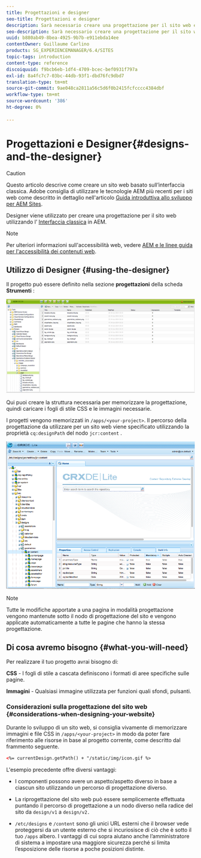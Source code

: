 ```yaml
---
title: Progettazioni e designer
seo-title: Progettazioni e designer
description: Sarà necessario creare una progettazione per il sito web e in AEM è possibile farlo utilizzando Designer
seo-description: Sarà necessario creare una progettazione per il sito web e in AEM è possibile farlo utilizzando Designer
uuid: b880ab49-8bea-4925-9b7b-e911ebda14ee
contentOwner: Guillaume Carlino
products: SG_EXPERIENCEMANAGER/6.4/SITES
topic-tags: introduction
content-type: reference
discoiquuid: f9bcb6eb-1df4-4709-bcec-bef0931f797a
exl-id: 8a4fc7c7-03bc-44db-93f1-dbd76fc9dbd7
translation-type: tm+mt
source-git-commit: 9ae048ca2811a56c5d6f0b2415fcfcccc4384dbf
workflow-type: tm+mt
source-wordcount: '386'
ht-degree: 0%

---
```


# Progettazioni e Designer{#designs-and-the-designer}

>[!CAUTION]
>
>Questo articolo descrive come creare un sito web basato sull’interfaccia classica. Adobe consiglia di utilizzare le tecnologie AEM più recenti per i siti web come descritto in dettaglio nell&#39;articolo [Guida introduttiva allo sviluppo per AEM Sites](/help/sites-developing/getting-started.md).

Designer viene utilizzato per creare una progettazione per il sito web utilizzando l’ [Interfaccia classica](/help/release-notes/touch-ui-features-status.md) in AEM.

>[!NOTE]
>
>Per ulteriori informazioni sull&#39;accessibilità web, vedere [AEM e le linee guida per l&#39;accessibilità dei contenuti web](/help/managing/web-accessibility.md).

## Utilizzo di Designer {#using-the-designer}

Il progetto può essere definito nella sezione **progettazioni** della scheda **Strumenti** :

![screen_shot_2012-02-01at30237pm](assets/screen_shot_2012-02-01at30237pm.png)

Qui puoi creare la struttura necessaria per memorizzare la progettazione, quindi caricare i fogli di stile CSS e le immagini necessarie.

I progetti vengono memorizzati in `/apps/<your-project>`. Il percorso della progettazione da utilizzare per un sito web viene specificato utilizzando la proprietà `cq:designPath` del nodo `jcr:content` .

![chlimage_1-74](assets/chlimage_1-74.png)

>[!NOTE]
>
>Tutte le modifiche apportate a una pagina in modalità progettazione vengono mantenute sotto il nodo di progettazione del sito e vengono applicate automaticamente a tutte le pagine che hanno la stessa progettazione.

## Di cosa avremo bisogno {#what-you-will-need}

Per realizzare il tuo progetto avrai bisogno di:

**CSS**  - I fogli di stile a cascata definiscono i formati di aree specifiche sulle pagine.

**Immagini**  - Qualsiasi immagine utilizzata per funzioni quali sfondi, pulsanti.

### Considerazioni sulla progettazione del sito web {#considerations-when-designing-your-website}

Durante lo sviluppo di un sito web, si consiglia vivamente di memorizzare immagini e file CSS in `/apps/<your-project>` in modo da poter fare riferimento alle risorse in base al progetto corrente, come descritto dal frammento seguente.

```xml
<%= currentDesign.getPath() + "/static/img/icon.gif %>
```

L&#39;esempio precedente offre diversi vantaggi:

* I componenti possono avere un aspetto/aspetto diverso in base a ciascun sito utilizzando un percorso di progettazione diverso.
* La riprogettazione del sito web può essere semplicemente effettuata puntando il percorso di progettazione a un nodo diverso nella radice del sito da `design/v1` a `design/v2.`

* `/etc/designs` e  `/content` sono gli unici URL esterni che il browser vede proteggersi da un utente esterno che si incuriosisce di ciò che è sotto il tuo  `/apps` albero. I vantaggi di cui sopra aiutano anche l’amministratore di sistema a impostare una maggiore sicurezza perché si limita l’esposizione delle risorse a poche posizioni distinte.
